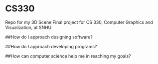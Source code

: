 # CS330
Repo for my 3D Scene Final project for CS 330, Computer Graphics and Visualization, at SNHU

##How do I approach designing software?

##How do I approach developing programs?

##How can computer science help me in reaching my goals?
